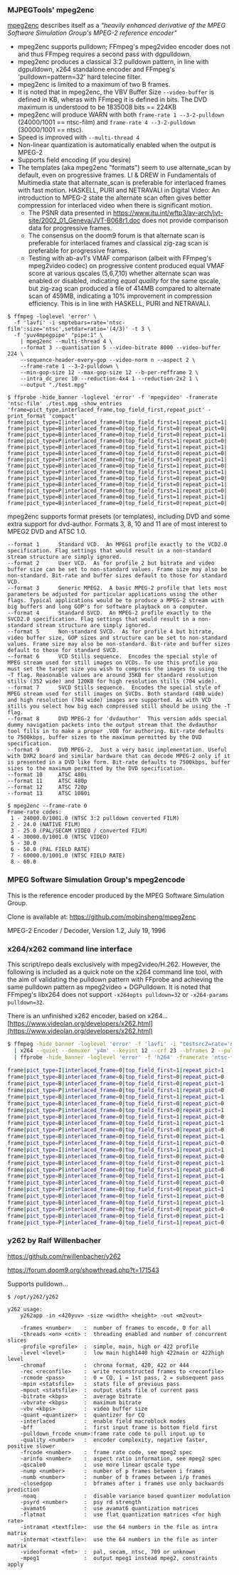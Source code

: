 ### MJPEGTools' mpeg2enc

[mpeg2enc](https://sourceforge.net/projects/mjpeg/files/mjpegtools/2.2.1/) describes itself as a _"heavily enhanced derivative of the MPEG Software Simulation Group's MPEG-2 reference encoder"_
- mpeg2enc supports pulldown; FFmpeg's mpeg2video encoder does not and thus FFmpeg requires a second pass with dgpulldown.
- mpeg2enc produces a classical 3:2 pulldown pattern, in line with dgpulldown, x264 standalone encoder and FFmpeg's 'pulldown=pattern=32' hard telecine filter.
- mpeg2enc is limited to a maximum of two B frames.
- It is noted that in mpeg2enc, the VBV Buffer Size `--video-buffer` is defined in KB, wheras with FFmpeg it is defined in bits.  The DVD maximum is understood to be 1835008 bits == 224KB
- mpeg2enc will produce WARN with both `frame-rate 1 --3-2-pulldown` (24000/1001 == ntsc-film) and `frame-rate 4 --3-2-pulldown` (30000/1001 == ntsc).
- Speed is improved with `--multi-thread 4`
- Non-linear quantization is automatically enabled when the output is MPEG-2
- Supports field encoding (if you desire)
- The templates (aka mpeg2enc "formats") seem to use alternate_scan by default, even on progressive frames.   LI & DREW in Fundamentals of Multimedia state that alternate_scan is preferable for interlaced frames with fast motion.  HASKELL, PURI and NETRAVALI in Digital Video: An introduction to MPEG-2 state the alternate scan often gives better compression for interlaced video when there is significant motion.
  - The PSNR data presented in https://www.itu.int/wftp3/av-arch/jvt-site/2002_01_Geneva/JVT-B068r1.doc does not provide comparison data for progressive frames.
  - The consensus on the doom9 forum is that alternate scan is preferable for interlaced frames and classical zig-zag scan is preferable for progressive frames.
  - Testing with ab-av1's VMAF comparison (albeit with FFmpeg's mpeg2video codec) on progressive content produced equal VMAF score at various qscales (5,6,7,10) whether alternate scan was enabled or disabled, indicating _equal quality_ for the same qscale, but zig-zag scan produced a file of 414MB compared to alternate scan of 459MB, indicating a 10% improvement in compression efficiency.  This is in line with HASKELL, PURI and NETRAVALI.


```shell
$ ffmpeg -loglevel 'error' \
  -f 'lavfi' -i smptebars=rate='ntsc-film':size='ntsc',setdar=ratio='(4/3)' -t 3 \
  -f 'yuv4mpegpipe' "pipe:1" \
    | mpeg2enc --multi-thread 4 \
    --format 3 --quantisation 5 --video-bitrate 8000 --video-buffer 224 \
    --sequence-header-every-gop --video-norm n --aspect 2 \
    --frame-rate 1 --3-2-pulldown \
    --min-gop-size 12 --max-gop-size 12 --b-per-refframe 2 \
    --intra_dc_prec 10 --reduction-4x4 1 --reduction-2x2 1 \
    --output "./test.mpg" 
```

```
$ ffprobe -hide_banner -loglevel 'error' -f 'mpegvideo' -framerate 'ntsc-film' ./test.mpg -show_entries 'frame=pict_type,interlaced_frame,top_field_first,repeat_pict' -print_format 'compact'
frame|pict_type=I|interlaced_frame=0|top_field_first=1|repeat_pict=1|
frame|pict_type=B|interlaced_frame=0|top_field_first=0|repeat_pict=0|
frame|pict_type=B|interlaced_frame=0|top_field_first=0|repeat_pict=1|
frame|pict_type=P|interlaced_frame=0|top_field_first=1|repeat_pict=0|
frame|pict_type=B|interlaced_frame=0|top_field_first=1|repeat_pict=1|
frame|pict_type=B|interlaced_frame=0|top_field_first=0|repeat_pict=0|
frame|pict_type=P|interlaced_frame=0|top_field_first=0|repeat_pict=1|
frame|pict_type=B|interlaced_frame=0|top_field_first=1|repeat_pict=0|
frame|pict_type=P|interlaced_frame=0|top_field_first=1|repeat_pict=1|
frame|pict_type=B|interlaced_frame=0|top_field_first=0|repeat_pict=0|
frame|pict_type=B|interlaced_frame=0|top_field_first=0|repeat_pict=1|
frame|pict_type=P|interlaced_frame=0|top_field_first=1|repeat_pict=0|
frame|pict_type=B|interlaced_frame=0|top_field_first=1|repeat_pict=1|
frame|pict_type=B|interlaced_frame=0|top_field_first=0|repeat_pict=0|
```

mpeg2enc supports format presets (or templates), including DVD and some extra support for dvd-author.  Formats 3, 8, 10 and 11 are of most interest to MPEG2 DVD and ATSC 1.0.

```
--format 1      Standard VCD.  An MPEG1 profile exactly to the VCD2.0 specification. Flag settings that would result in a non-standard stream structure are simply ignored.
--format 2      User VCD.  As for profile 2 but bitrate and video buffer size can be set to non-standard values. Frame size may also be non-standard. Bit-rate and buffer sizes default to those for standard VCD.
--format 3      Generic MPEG2.  A basic MPEG-2 profile that lets most parameters be adjusted for particular applications using the other flags. Typical applications would be to produce a MPEG-2 stream with big buffers and long GOP's for software playback on a computer.
--format 4      Standard SVCD.  An MPEG-2 profile exactly to the SVCD2.0 specification. Flag settings that would result in a non-standard stream structure are simply ignored.
--format 5      Non-standard SVCD.  As for profile 4 but bitrate, video buffer size, GOP sizes and structure can be set to non-standard values. Frame size may also be non-standard. Bit-rate and buffer sizes default to those for standard SVCD.
--format 6      VCD Stills sequence.  Encodes the special style of MPEG stream used for still images on VCDs. To use this profile you must set the target size you wish to compress the images to using the -T flag. Reasonable values are around 35KB for standard resolution stills (352 wide) and 120KB for high resolution stills (704 wide).
--format 7      SVCD Stills sequence.  Encodes the special style of MPEG stream used for still images on SVCDs. Both standard (480 wide) and high resolution (704 wide) images are supported. As with VCD stills you select how big each compressed still should be using the -T flag.
--format 8      DVD MPEG-2 for 'dvdauthor'  This version adds special dummy navigation packets into the output stream that the dvdauthor tool fills in to make a proper .VOB for authoring. Bit-rate defaults to 7500kbps, buffer sizes to the maximum permitted by the DVD specification.
--format 9      DVD MPEG-2.  Just a very basic implementation. Useful with DXR2 board and similar hardware that can decode MPEG-2 only if it is presented in a DVD like form. Bit-rate defaults to 7500kbps, buffer sizes to the maximum permitted by the DVD specification.
--format 10     ATSC 480i 
--format 11     ATSC 480p
--format 12     ATSC 720p
--format 13     ATSC 1080i 
```

```
$ mpeg2enc --frame-rate 0
Frame-rate codes:
 1 - 24000.0/1001.0 (NTSC 3:2 pulldown converted FILM)
 2 - 24.0 (NATIVE FILM)
 3 - 25.0 (PAL/SECAM VIDEO / converted FILM)
 4 - 30000.0/1001.0 (NTSC VIDEO)
 5 - 30.0
 6 - 50.0 (PAL FIELD RATE)
 7 - 60000.0/1001.0 (NTSC FIELD RATE)
 8 - 60.0
```

### MPEG Software Simulation Group's mpeg2encode

This is the reference encoder produced by the MPEG Software Simulation Group.

Clone is available at: https://github.com/mobinsheng/mpeg2enc

MPEG-2 Encoder / Decoder, Version 1.2, July 19, 1996


### x264/x262 command line interface

This script/repo deals exclusively with mpeg2video/H.262.  However, the following is included as a quick note on the x264 command line tool, with the aim of validating the pulldown pattern with FFprobe and achieving the same pulldown pattern as mpeg2video + DGPulldown.  It is noted that FFmpeg's libx264 does not support `-x264opts pulldown=32` or `-x264-params pulldown=32`.

There is an unfinished x262 encoder, based on x264... [https://www.videolan.org/developers/x262.html](https://www.videolan.org/developers/x262.html)

```bash
$ ffmpeg -hide_banner -loglevel 'error' -f 'lavfi' -i "testsrc2=rate='ntsc-film'" -frames:v 24 -f 'yuv4mpegpipe' - \
  | x264 --quiet --demuxer 'y4m' --keyint 12 --crf 23 --bframes 2 --pulldown 32 -o - - \
  | ffprobe -hide_banner -loglevel 'error' -f 'h264' -framerate 'ntsc-film' - -show_entries 'frame=pict_type,interlaced_frame,top_field_first,repeat_pict' -print_format 'compact' 
                                                                               
frame|pict_type=I|interlaced_frame=0|top_field_first=1|repeat_pict=1
frame|pict_type=B|interlaced_frame=0|top_field_first=0|repeat_pict=0
frame|pict_type=B|interlaced_frame=0|top_field_first=0|repeat_pict=1
frame|pict_type=P|interlaced_frame=0|top_field_first=1|repeat_pict=0
frame|pict_type=B|interlaced_frame=0|top_field_first=1|repeat_pict=1
frame|pict_type=B|interlaced_frame=0|top_field_first=0|repeat_pict=0
frame|pict_type=P|interlaced_frame=0|top_field_first=0|repeat_pict=1
frame|pict_type=B|interlaced_frame=0|top_field_first=1|repeat_pict=0
frame|pict_type=B|interlaced_frame=0|top_field_first=1|repeat_pict=1
frame|pict_type=P|interlaced_frame=0|top_field_first=0|repeat_pict=0
frame|pict_type=B|interlaced_frame=0|top_field_first=0|repeat_pict=1
frame|pict_type=P|interlaced_frame=0|top_field_first=1|repeat_pict=0
frame|pict_type=I|interlaced_frame=0|top_field_first=1|repeat_pict=1
frame|pict_type=B|interlaced_frame=0|top_field_first=0|repeat_pict=0
frame|pict_type=B|interlaced_frame=0|top_field_first=0|repeat_pict=1
frame|pict_type=P|interlaced_frame=0|top_field_first=1|repeat_pict=0
frame|pict_type=B|interlaced_frame=0|top_field_first=1|repeat_pict=1
frame|pict_type=B|interlaced_frame=0|top_field_first=0|repeat_pict=0
frame|pict_type=P|interlaced_frame=0|top_field_first=0|repeat_pict=1
frame|pict_type=B|interlaced_frame=0|top_field_first=1|repeat_pict=0
frame|pict_type=B|interlaced_frame=0|top_field_first=1|repeat_pict=1
frame|pict_type=P|interlaced_frame=0|top_field_first=0|repeat_pict=0
frame|pict_type=B|interlaced_frame=0|top_field_first=0|repeat_pict=1
frame|pict_type=P|interlaced_frame=0|top_field_first=1|repeat_pict=0
```

### y262 by Ralf Willenbacher

https://github.com/rwillenbacher/y262

https://forum.doom9.org/showthread.php?t=171543

Supports pulldown...

```
$ /opt/y262/y262 

y262 usage:
	y262app -in <420yuv> -size <width> <height> -out <m2vout>

	-frames <number>    :  number of frames to encode, 0 for all
	-threads <on> <cnt> :  threading enabled and number of concurrent slices
	-profile <profile>  :  simple, main, high or 422 profile
	-level <level>      :  low main high1440 high 422main or 422high level
	-chromaf            :  chroma format, 420, 422 or 444
	-rec <reconfile>    :  write reconstructed frames to <reconfile>
	-rcmode <pass>      :  0 = CQ, 1 = 1st pass, 2 = subsequent pass
	-mpin <statsfile>   :  stats file of previous pass
	-mpout <statsfile>  :  output stats file of current pass
	-bitrate <kbps>     :  average bitrate
	-vbvrate <kbps>     :  maximum bitrate
	-vbv <kbps>         :  video buffer size
	-quant <quantizer>  :  quantizer for CQ
	-interlaced         :  enable field macroblock modes
	-bff                :  first input frame is bottom field first
	-pulldown_frcode <num>:frame rate code to pull input up to
	-quality <number>   :  encoder complexity, negative faster, positive slower
	-frcode <number>    :  frame rate code, see mpeg2 spec
	-arinfo <number>    :  aspect ratio information, see mpeg2 spec
	-qscale0            :  use more linear qscale type
	-nump <number>      :  number of p frames between i frames
	-numb <number>      :  number of b frames between i/p frames
	-closedgop          :  bframes after i frames use only backwards prediction
	-noaq               :  disable variance based quantizer modulation
	-psyrd <number>     :  psy rd strength
	-avamat6            :  use avamat6 quantization matrices
	-flatmat            :  use flat quantization matrices <for high rate>
	-intramat <textfile>:  use the 64 numbers in the file as intra matrix
	-intermat <textfile>:  use the 64 numbers in the file as inter matrix
	-videoformat <fmt>  :  pal, secam, ntsc, 709 or unknown 
	-mpeg1              :  output mpeg1 instead mpeg2, constraints apply
```
